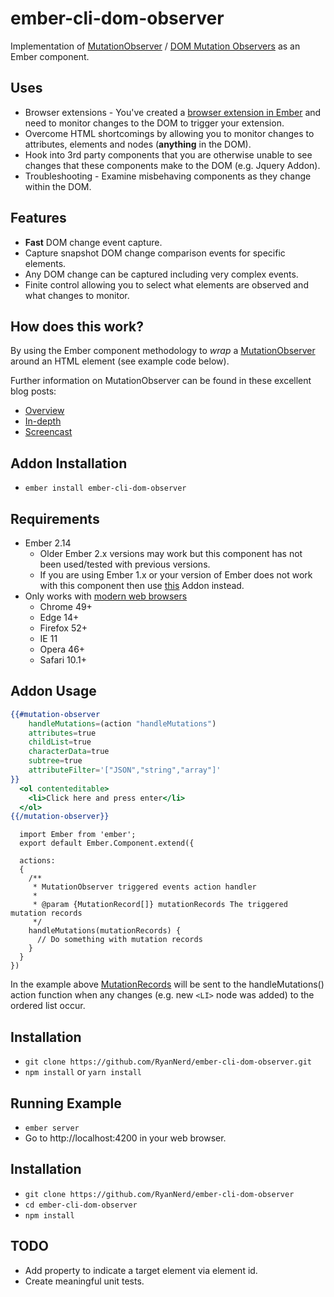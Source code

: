 # ember-cli-dom-observer

Implementation of [MutationObserver](https://developer.mozilla.org/en-US/docs/Web/API/MutationObserver) / [DOM Mutation Observers](http://dom.spec.whatwg.org/#mutation-observers) as an Ember component.

Uses
----
* Browser extensions - You've created a [browser extension in Ember](https://www.youtube.com/watch?v=NtkpDL2yKGo) and 
  need to monitor changes to the DOM to trigger your extension. 
* Overcome HTML shortcomings by allowing you to monitor changes to attributes, elements
  and nodes (**anything** in the DOM).
* Hook into 3rd party components that you are otherwise unable to see changes that these components make to the 
  DOM (e.g. Jquery Addon).
* Troubleshooting - Examine misbehaving components as they change within the DOM.

Features
--------
* **Fast** DOM change event capture.
* Capture snapshot DOM change comparison events for specific elements.
* Any DOM change can be captured including very complex events.
* Finite control allowing you to select what elements are observed and what changes to monitor.

How does this work?
-------------------
By using the Ember component methodology to _wrap_ a
[MutationObserver](https://developer.mozilla.org/en-US/docs/Web/API/MutationObserver) around 
an HTML element (see example code below).

Further information on MutationObserver can be found in these excellent blog posts:
- [Overview](http://updates.html5rocks.com/2012/02/Detect-DOM-changes-with-Mutation-Observers)
- [In-depth](http://hacks.mozilla.org/2012/05/dom-mutationobserver-reacting-to-dom-changes-without-killing-browser-performance/)
- [Screencast](http://www.youtube.com/watch?v=eRZ4pO0gVWw)

 
## Addon Installation

* `ember install ember-cli-dom-observer`

## Requirements
* Ember 2.14 
  - Older Ember 2.x versions may work but this component has not been used/tested with previous versions.
  - If you are using Ember 1.x or your version of Ember does not work with this component
    then use [this](https://github.com/topaxi/ember-mutation-observer) Addon instead.
* Only works with [modern web browsers](http://caniuse.com/#search=mutationobserver)
  - Chrome 49+
  - Edge 14+
  - Firefox 52+
  - IE 11
  - Opera 46+
  - Safari 10.1+

## Addon Usage

```handlebars
{{#mutation-observer
    handleMutations=(action "handleMutations")
    attributes=true
    childList=true
    characterData=true
    subtree=true
    attributeFilter='["JSON","string","array"]'
}}
  <ol contenteditable>
    <li>Click here and press enter</li>
  </ol>
{{/mutation-observer}}
```

```ecmascript 6
  import Ember from 'ember';
  export default Ember.Component.extend({

  actions: 
  {
    /**
     * MutationObserver triggered events action handler
     * 
     * @param {MutationRecord[]} mutationRecords The triggered mutation records
     */
    handleMutations(mutationRecords) {
      // Do something with mutation records
    }
  }
})
```

In the example above [MutationRecords](https://developer.mozilla.org/en-US/docs/Web/API/MutationRecord)
will be sent to the handleMutations() action function
when any changes (e.g. new `<LI>` node was added) to the ordered list occur.

## Installation

* `git clone https://github.com/RyanNerd/ember-cli-dom-observer.git` 
* `npm install` or `yarn install`

## Running Example

* `ember server`
* Go to http://localhost:4200 in your web browser.

## Installation

* `git clone https://github.com/RyanNerd/ember-cli-dom-observer`
* `cd ember-cli-dom-observer`
* `npm install`

## TODO
* Add property to indicate a target element via element id.
* Create meaningful unit tests.
